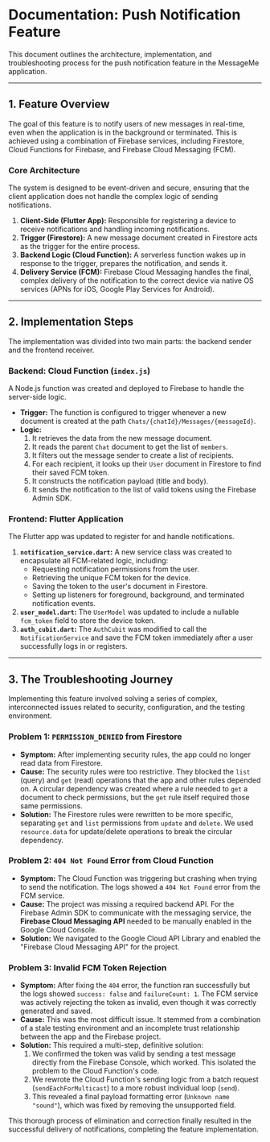# Documentation: Push Notification Feature

This document outlines the architecture, implementation, and troubleshooting process for the push notification feature in the MessageMe application.

---

## 1. Feature Overview

The goal of this feature is to notify users of new messages in real-time, even when the application is in the background or terminated. This is achieved using a combination of Firebase services, including Firestore, Cloud Functions for Firebase, and Firebase Cloud Messaging (FCM).

### Core Architecture

The system is designed to be event-driven and secure, ensuring that the client application does not handle the complex logic of sending notifications.

1.  **Client-Side (Flutter App):** Responsible for registering a device to receive notifications and handling incoming notifications.
2.  **Trigger (Firestore):** A new message document created in Firestore acts as the trigger for the entire process.
3.  **Backend Logic (Cloud Function):** A serverless function wakes up in response to the trigger, prepares the notification, and sends it.
4.  **Delivery Service (FCM):** Firebase Cloud Messaging handles the final, complex delivery of the notification to the correct device via native OS services (APNs for iOS, Google Play Services for Android).



---

## 2. Implementation Steps

The implementation was divided into two main parts: the backend sender and the frontend receiver.

### Backend: Cloud Function (`index.js`)

A Node.js function was created and deployed to Firebase to handle the server-side logic.

-   **Trigger:** The function is configured to trigger whenever a new document is created at the path `Chats/{chatId}/Messages/{messageId}`.
-   **Logic:**
    1.  It retrieves the data from the new message document.
    2.  It reads the parent `Chat` document to get the list of `members`.
    3.  It filters out the message sender to create a list of recipients.
    4.  For each recipient, it looks up their `User` document in Firestore to find their saved FCM token.
    5.  It constructs the notification payload (title and body).
    6.  It sends the notification to the list of valid tokens using the Firebase Admin SDK.

### Frontend: Flutter Application

The Flutter app was updated to register for and handle notifications.

1.  **`notification_service.dart`:** A new service class was created to encapsulate all FCM-related logic, including:
    -   Requesting notification permissions from the user.
    -   Retrieving the unique FCM token for the device.
    -   Saving the token to the user's document in Firestore.
    -   Setting up listeners for foreground, background, and terminated notification events.
2.  **`user_model.dart`:** The `UserModel` was updated to include a nullable `fcm_token` field to store the device token.
3.  **`auth_cubit.dart`:** The `AuthCubit` was modified to call the `NotificationService` and save the FCM token immediately after a user successfully logs in or registers.

---

## 3. The Troubleshooting Journey

Implementing this feature involved solving a series of complex, interconnected issues related to security, configuration, and the testing environment.

### Problem 1: `PERMISSION_DENIED` from Firestore
-   **Symptom:** After implementing security rules, the app could no longer read data from Firestore.
-   **Cause:** The security rules were too restrictive. They blocked the `list` (query) and `get` (read) operations that the app and other rules depended on. A circular dependency was created where a rule needed to `get` a document to check permissions, but the `get` rule itself required those same permissions.
-   **Solution:** The Firestore rules were rewritten to be more specific, separating `get` and `list` permissions from `update` and `delete`. We used `resource.data` for update/delete operations to break the circular dependency.

### Problem 2: `404 Not Found` Error from Cloud Function
-   **Symptom:** The Cloud Function was triggering but crashing when trying to send the notification. The logs showed a `404 Not Found` error from the FCM service.
-   **Cause:** The project was missing a required backend API. For the Firebase Admin SDK to communicate with the messaging service, the **Firebase Cloud Messaging API** needed to be manually enabled in the Google Cloud Console.
-   **Solution:** We navigated to the Google Cloud API Library and enabled the "Firebase Cloud Messaging API" for the project.

### Problem 3: Invalid FCM Token Rejection
-   **Symptom:** After fixing the `404` error, the function ran successfully but the logs showed `success: false` and `failureCount: 1`. The FCM service was actively rejecting the token as invalid, even though it was correctly generated and saved.
-   **Cause:** This was the most difficult issue. It stemmed from a combination of a stale testing environment and an incomplete trust relationship between the app and the Firebase project.
-   **Solution:** This required a multi-step, definitive solution:
    1.  We confirmed the token was valid by sending a test message directly from the Firebase Console, which worked. This isolated the problem to the Cloud Function's code.
    2.  We rewrote the Cloud Function's sending logic from a batch request (`sendEachForMulticast`) to a more robust individual loop (`send`).
    3.  This revealed a final payload formatting error (`Unknown name "sound"`), which was fixed by removing the unsupported field.

This thorough process of elimination and correction finally resulted in the successful delivery of notifications, completing the feature implementation.
